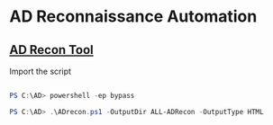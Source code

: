 # AD Reconnaissance Automation

## [AD Recon Tool](https://github.com/sense-of-security/ADRecon)

Import the script

```powershell

PS C:\AD> powershell -ep bypass 

PS C:\AD> .\ADrecon.ps1 -OutputDir ALL-ADRecon -OutputType HTML
```
